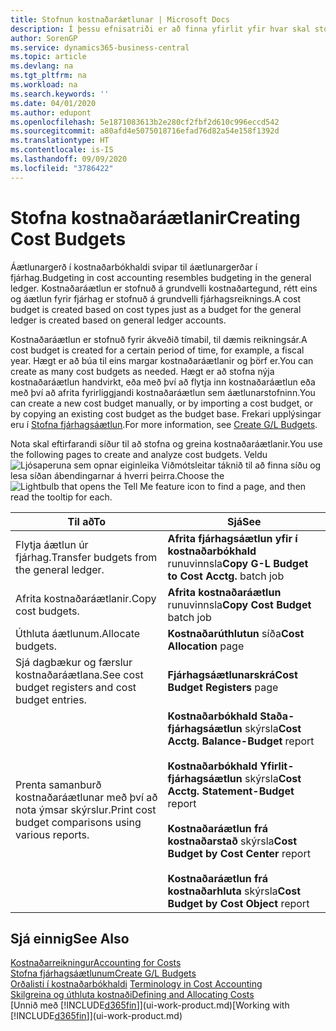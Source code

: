 ```yaml
---
title: Stofnun kostnaðaráætlunar | Microsoft Docs
description: Í þessu efnisatriði er að finna yfirlit yfir hvar skal stofna og greina kostnaðaráætlanir.
author: SorenGP
ms.service: dynamics365-business-central
ms.topic: article
ms.devlang: na
ms.tgt_pltfrm: na
ms.workload: na
ms.search.keywords: ''
ms.date: 04/01/2020
ms.author: edupont
ms.openlocfilehash: 5e1871083613b2e280cf2fbf2d610c996eccd542
ms.sourcegitcommit: a80afd4e5075018716efad76d82a54e158f1392d
ms.translationtype: HT
ms.contentlocale: is-IS
ms.lasthandoff: 09/09/2020
ms.locfileid: "3786422"
---
```

# <a name="creating-cost-budgets"></a><span data-ttu-id="79cb3-103">Stofna kostnaðaráætlanir</span><span class="sxs-lookup"><span data-stu-id="79cb3-103">Creating Cost Budgets</span></span>
<span data-ttu-id="79cb3-104">Áætlunargerð í kostnaðarbókhaldi svipar til áætlunargerðar í fjárhag.</span><span class="sxs-lookup"><span data-stu-id="79cb3-104">Budgeting in cost accounting resembles budgeting in the general ledger.</span></span> <span data-ttu-id="79cb3-105">Kostnaðaráætlun er stofnuð á grundvelli kostnaðartegund, rétt eins og áætlun fyrir fjárhag er stofnuð á grundvelli fjárhagsreiknings.</span><span class="sxs-lookup"><span data-stu-id="79cb3-105">A cost budget is created based on cost types just as a budget for the general ledger is created based on general ledger accounts.</span></span>  

<span data-ttu-id="79cb3-106">Kostnaðaráætlun er stofnuð fyrir ákveðið tímabil, til dæmis reikningsár.</span><span class="sxs-lookup"><span data-stu-id="79cb3-106">A cost budget is created for a certain period of time, for example, a fiscal year.</span></span> <span data-ttu-id="79cb3-107">Hægt er að búa til eins margar kostnaðaráætlanir og þörf er.</span><span class="sxs-lookup"><span data-stu-id="79cb3-107">You can create as many cost budgets as needed.</span></span> <span data-ttu-id="79cb3-108">Hægt er að stofna nýja kostnaðaráætlun handvirkt, eða með því að flytja inn kostnaðaráætlun eða með því að afrita fyrirliggjandi kostnaðaráætlun sem áætlunarstofninn.</span><span class="sxs-lookup"><span data-stu-id="79cb3-108">You can create a new cost budget manually, or by importing a cost budget, or by copying an existing cost budget as the budget base.</span></span> <span data-ttu-id="79cb3-109">Frekari upplýsingar eru í [Stofna fjárhagsáætlun](finance-how-create-budgets.md).</span><span class="sxs-lookup"><span data-stu-id="79cb3-109">For more information, see [Create G/L Budgets](finance-how-create-budgets.md).</span></span>

<span data-ttu-id="79cb3-110">Nota skal eftirfarandi síður til að stofna og greina kostnaðaráætlanir.</span><span class="sxs-lookup"><span data-stu-id="79cb3-110">You use the following pages to create and analyze cost budgets.</span></span> <span data-ttu-id="79cb3-111">Veldu ![Ljósaperuna sem opnar eiginleika Viðmótsleitar](media/ui-search/search_small.png "Segðu mér hvað þú vilt gera") táknið til að finna síðu og lesa síðan ábendingarnar á hverri þeirra.</span><span class="sxs-lookup"><span data-stu-id="79cb3-111">Choose the ![Lightbulb that opens the Tell Me feature](media/ui-search/search_small.png "Tell me what you want to do") icon to find a page, and then read the tooltip for each.</span></span>

|<span data-ttu-id="79cb3-112">Til að</span><span class="sxs-lookup"><span data-stu-id="79cb3-112">To</span></span>|<span data-ttu-id="79cb3-113">Sjá</span><span class="sxs-lookup"><span data-stu-id="79cb3-113">See</span></span>|  
|--------|---------|  
|<span data-ttu-id="79cb3-114">Flytja áætlun úr fjárhag.</span><span class="sxs-lookup"><span data-stu-id="79cb3-114">Transfer budgets from the general ledger.</span></span>|<span data-ttu-id="79cb3-115">**Afrita fjárhagsáætlun yfir í kostnaðarbókhald** runuvinnsla</span><span class="sxs-lookup"><span data-stu-id="79cb3-115">**Copy G-L Budget to Cost Acctg.** batch job</span></span>|  
|<span data-ttu-id="79cb3-116">Afrita kostnaðaráætlanir.</span><span class="sxs-lookup"><span data-stu-id="79cb3-116">Copy cost budgets.</span></span>|<span data-ttu-id="79cb3-117">**Afrita kostnaðaráætlun** runuvinnsla</span><span class="sxs-lookup"><span data-stu-id="79cb3-117">**Copy Cost Budget** batch job</span></span>|  
|<span data-ttu-id="79cb3-118">Úthluta áætlunum.</span><span class="sxs-lookup"><span data-stu-id="79cb3-118">Allocate budgets.</span></span>|<span data-ttu-id="79cb3-119">**Kostnaðarúthlutun** síða</span><span class="sxs-lookup"><span data-stu-id="79cb3-119">**Cost Allocation** page</span></span>|  
|<span data-ttu-id="79cb3-120">Sjá dagbækur og færslur kostnaðaráætlana.</span><span class="sxs-lookup"><span data-stu-id="79cb3-120">See cost budget registers and cost budget entries.</span></span>|<span data-ttu-id="79cb3-121">**Fjárhagsáætlunarskrá**</span><span class="sxs-lookup"><span data-stu-id="79cb3-121">**Cost Budget Registers** page</span></span>|  
|<span data-ttu-id="79cb3-122">Prenta samanburð kostnaðaráætlunar með því að nota ýmsar skýrslur.</span><span class="sxs-lookup"><span data-stu-id="79cb3-122">Print cost budget comparisons using various reports.</span></span>|<span data-ttu-id="79cb3-123">**Kostnaðarbókhald Staða-fjárhagsáætlun** skýrsla</span><span class="sxs-lookup"><span data-stu-id="79cb3-123">**Cost Acctg. Balance-Budget** report</span></span><br /><br /> <span data-ttu-id="79cb3-124">**Kostnaðarbókhald Yfirlit-fjárhagsáætlun** skýrsla</span><span class="sxs-lookup"><span data-stu-id="79cb3-124">**Cost Acctg. Statement-Budget** report</span></span><br /><br /> <span data-ttu-id="79cb3-125">**Kostnaðaráætlun frá kostnaðarstað** skýrsla</span><span class="sxs-lookup"><span data-stu-id="79cb3-125">**Cost Budget by Cost Center** report</span></span><br /><br /> <span data-ttu-id="79cb3-126">**Kostnaðaráætlun frá kostnaðarhluta** skýrsla</span><span class="sxs-lookup"><span data-stu-id="79cb3-126">**Cost Budget by Cost Object** report</span></span>|  

## <a name="see-also"></a><span data-ttu-id="79cb3-127">Sjá einnig</span><span class="sxs-lookup"><span data-stu-id="79cb3-127">See Also</span></span>  
[<span data-ttu-id="79cb3-128">Kostnaðarreikningur</span><span class="sxs-lookup"><span data-stu-id="79cb3-128">Accounting for Costs</span></span>](finance-manage-cost-accounting.md)  
[<span data-ttu-id="79cb3-129">Stofna fjárhagsáætlunum</span><span class="sxs-lookup"><span data-stu-id="79cb3-129">Create G/L Budgets</span></span>](finance-how-create-budgets.md)  
<span data-ttu-id="79cb3-130">[Orðalisti í kostnaðarbókhaldi](finance-terminology-in-cost-accounting.md) </span><span class="sxs-lookup"><span data-stu-id="79cb3-130">[Terminology in Cost Accounting](finance-terminology-in-cost-accounting.md) </span></span>  
[<span data-ttu-id="79cb3-131">Skilgreina og úthluta kostnaði</span><span class="sxs-lookup"><span data-stu-id="79cb3-131">Defining and Allocating Costs</span></span>](finance-define-and-allocate-costs.md)  
<span data-ttu-id="79cb3-132">[Unnið með [!INCLUDE[d365fin](includes/d365fin_md.md)]](ui-work-product.md)</span><span class="sxs-lookup"><span data-stu-id="79cb3-132">[Working with [!INCLUDE[d365fin](includes/d365fin_md.md)]](ui-work-product.md)</span></span>
